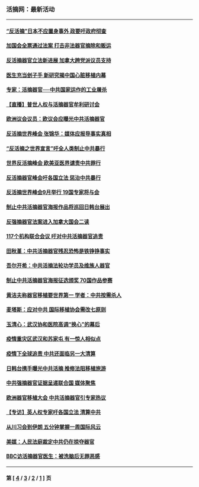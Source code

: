 ### 活摘网：最新活动
---
#### [“反活摘”日本不应置身事外 政要吁政府彻查](../../pages/nf5883/n13971188.md?06140430) 
#### [加国会全票通过法案 打击非法器官摘除和贩运](../../pages/nf5883/n13884924.md?06140430) 
#### [反活摘器官立法新进展 加拿大跨党派议员支持](../../pages/nf5883/n13876061.md?06140430) 
#### [医生充当刽子手 新研究揭中国心脏移植内幕](../../pages/nf5883/n13772291.md?06140430) 
#### [专家：活摘器官──中共国家运作的工业屠杀](../../pages/nf5883/n13761178.md?06140430) 
#### [【直播】普世人权与活摘器官牟利研讨会](../../pages/nf5883/n13425146.md?06140430) 
#### [欧洲议会议员：欧议会应曝光中共活摘器官](../../pages/nf5883/n13336571.md?06140430) 
#### [反活摘世界峰会 张锦华：媒体应报导事实真相](../../pages/nf5883/n13278502.md?06140430) 
#### [“反活摘之世界宣言”吁全人类制止中共暴行](../../pages/nf5883/n13259730.md?06140430) 
#### [世界反活摘峰会 欧美亚医界谴责中共罪行](../../pages/nf5883/n13253550.md?06140430) 
#### [反活摘器官峰会吁各国立法 惩治中共暴行](../../pages/nf5883/n13245052.md?06140430) 
#### [反活摘世界峰会9月举行 19国专家将与会](../../pages/nf5883/n13201492.md?06140430) 
#### [制止中共活摘器官海报作品将巡回日韩台展出](../../pages/nf5883/n13177791.md?06140430) 
#### [反强摘器官法案进入加拿大国会二读](../../pages/nf5883/n13033450.md?06140430) 
#### [117个机构联合会议 吁对中共活摘器官追责](../../pages/nf5883/n12775087.md?06140430) 
#### [田秋堇：中共活摘器官残忍恐怖是铁铮铮事实](../../pages/nf5883/n12702148.md?06140430) 
#### [吾尔开希：中共活摘法轮功学员及维族人器官](../../pages/nf5883/n12693197.md?06140430) 
#### [制止中共活摘器官海报征选颁奖 70国作品参赛](../../pages/nf5883/n12692050.md?06140430) 
#### [黄洁夫称器官移植要世界第一 学者：中共按需杀人](../../pages/nf5883/n12572329.md?06140430) 
#### [麦塔斯：应对中共 国际移植协会需改七原则](../../pages/nf5883/n12514711.md?06140430) 
#### [玉清心：武汉协和医院高调“换心”的幕后](../../pages/nf5883/n12298730.md?06140430) 
#### [疫情重灾区武汉和苏家屯 有一惊人相似点](../../pages/nf5883/n12150824.md?06140430) 
#### [疫情下全球追责 中共还面临另一大清算](../../pages/nf5883/n12070397.md?06140430) 
#### [日韩台携手曝光中共活摘 推修法阻移植旅游](../../pages/nf5883/n11712046.md?06140430) 
#### [中共强摘器官证据呈递联合国 媒体聚焦](../../pages/nf5883/n11546426.md?06140430) 
#### [欧洲器官移植大会 中共活摘器官引专家热议](../../pages/nf5883/n11539095.md?06140430) 
#### [【专访】英人权专家吁各国立法 清算中共](../../pages/nf5883/n11367315.md?06140430) 
#### [从川习会到伊朗 五分钟掌握一周国际风云](../../pages/nf5883/n11338520.md?06140430) 
#### [美媒：人民法庭裁定中共仍在掠夺器官](../../pages/nf5883/n11334897.md?06140430) 
#### [BBC访活摘器官医生：被洗脑后无罪恶感](../../pages/nf5883/n11335935.md?06140430) 

---
#### 第 [ [4](./4.md?06140430) / [3](./3.md?06140430) / [2](./2.md?06140430) / [1](./1.md?06140430) ] 页
